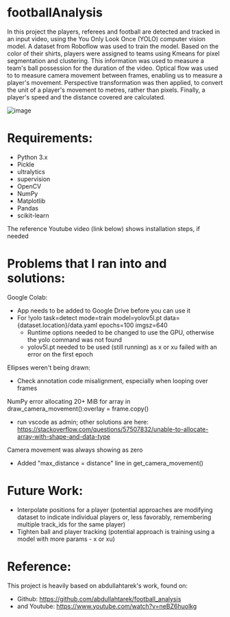 # footballAnalysis
In this project the players, referees and football are detected and tracked in an input video, using the You Only Look Once (YOLO) computer vision model. A dataset from Roboflow was used to train the model. Based on the color of their shirts, players were assigned to teams using Kmeans for pixel segmentation and clustering. This information was used to measure a team's ball possession for the duration of the video. Optical flow was used to to measure camera movement between frames, enabling us to measure a player's movement. Perspective transformation was then applied, to convert the unit of a player's movement to metres, rather than pixels. Finally, a player's speed and the distance covered are calculated. 

![image](https://github.com/ksarkara/footballAnalysis/assets/113844617/1f52c590-e0a7-4b4f-9f13-5047623ad377)

# Requirements:
- Python 3.x
- Pickle
- ultralytics
- supervision
- OpenCV
- NumPy
- Matplotlib
- Pandas
- scikit-learn
  
The reference Youtube video (link below) shows installation steps, if needed

# Problems that I ran into and solutions:
Google Colab:
- App needs to be added to Google Drive before you can use it
- For !yolo task=detect mode=train model=yolov5l.pt data={dataset.location}/data.yaml epochs=100 imgsz=640
  - Runtime options needed to be changed to use the GPU, otherwise the yolo command was not found
  - yolov5l.pt needed to be used (still running) as x or xu failed with an error on the first epoch


Ellipses weren't being drawn: 
- Check annotation code misalignment, especially when looping over frames


NumPy error allocating 20+ MiB for array in draw_camera_movement():overlay = frame.copy() 
- run vscode as admin; other solutions are here: https://stackoverflow.com/questions/57507832/unable-to-allocate-array-with-shape-and-data-type


Camera movement was always showing as zero
- Added "max_distance = distance" line in get_camera_movement()

# Future Work:
- Interpolate positions for a player (potential approaches are modifying dataset to indicate individual players or, less favorably, remembering multiple track_ids for the same player)
- Tighten ball and player tracking (potential approach is training using a model with more params - x or xu)

# Reference:
This project is heavily based on abdullahtarek's work, found on:
- Github: https://github.com/abdullahtarek/football_analysis
- and Youtube: https://www.youtube.com/watch?v=neBZ6huolkg
